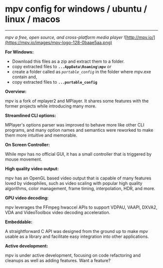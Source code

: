 # mpv config for windows / ubuntu / linux / macos
-----------------------------------
_mpv a free, open source, and cross-platform media player_
![http://mpv.io/](https://mpv.io/images/mpv-logo-128-0baae5aa.png)

**For Windows:**
* Download this files as a zip and extract them to a folder.
* copy extracted files to **`...AppData\Roaming\mpv`** _or_
* create a folder called as _`portable_config`_ in the folder where mpv.exe contain and,
* copy extracted files to **`...portable_config`**

**Overview:**

mpv is a fork of mplayer2 and MPlayer. It shares some features with the former projects while introducing many more.

**Streamlined CLI options:**

MPlayer's options parser was improved to behave more like other CLI programs, and many option names and semantics were reworked to make them more intuitive and memorable.

**On Screen Controller:**

While mpv has no official GUI, it has a small controller that is triggered by mouse movement.

**High quality video output:**

mpv has an OpenGL based video output that is capable of many features loved by videophiles, such as video scaling with popular high quality algorithms, color management, frame timing, interpolation, HDR, and more.

**GPU video decoding:**

mpv leverages the FFmpeg hwaccel APIs to support VDPAU, VAAPI, DXVA2, VDA and VideoToolbox video decoding acceleration.

**Embeddable:**

A straightforward C API was designed from the ground up to make mpv usable as a library and facilitate easy integration into other applications.

**Active development:**

mpv is under active development, focusing on code refactoring and cleanups as well as adding features. Want a feature?
